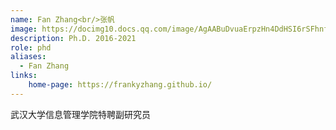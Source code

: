 ```yaml
---
name: Fan Zhang<br/>张帆
image: https://docimg10.docs.qq.com/image/AgAABuDvuaErpzHn4DdHSI6rSFhnfY1n.jpeg?w=4480&h=6720&_type=jpeg
description: Ph.D. 2016-2021
role: phd
aliases:
  - Fan Zhang
links: 
    home-page: https://frankyzhang.github.io/
---
```


武汉大学信息管理学院特聘副研究员